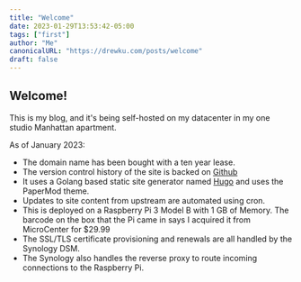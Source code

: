 ```yaml
---
title: "Welcome"
date: 2023-01-29T13:53:42-05:00
tags: ["first"]
author: "Me"
canonicalURL: "https://drewku.com/posts/welcome"
draft: false
---
```


## Welcome! 

This is my blog, and it's being self-hosted on my datacenter in my one studio Manhattan apartment.

As of January 2023:
- The domain name has been bought with a ten year lease. 
- The version control history of the site is backed on [Github](https://github.com/Drookoo/hugo-site)
- It uses a Golang based static site generator named [Hugo](https://gohugo.io) and uses the PaperMod theme.
- Updates to site content from upstream are automated using cron. 
- This is deployed on a Raspberry Pi 3 Model B with 1 GB of Memory. The barcode on the box that the Pi came in says I acquired it from MicroCenter for $29.99 
- The SSL/TLS certificate provisioning and renewals are all handled by the Synology DSM.
- The Synology also handles the reverse proxy to route incoming connections to the Raspberry Pi.

